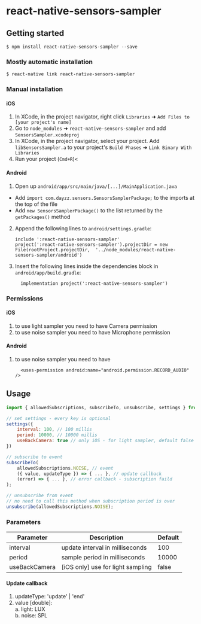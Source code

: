 # react-native-sensors-sampler

## Getting started

`$ npm install react-native-sensors-sampler --save`

### Mostly automatic installation

`$ react-native link react-native-sensors-sampler`

### Manual installation


#### iOS

1. In XCode, in the project navigator, right click `Libraries` ➜ `Add Files to [your project's name]`
2. Go to `node_modules` ➜ `react-native-sensors-sampler` and add `SensorsSampler.xcodeproj`
3. In XCode, in the project navigator, select your project. Add `libSensorsSampler.a` to your project's `Build Phases` ➜ `Link Binary With Libraries`
4. Run your project (`Cmd+R`)<

#### Android

1. Open up `android/app/src/main/java/[...]/MainApplication.java`
  - Add `import com.dayzz.sensors.SensorsSamplerPackage;` to the imports at the top of the file
  - Add `new SensorsSamplerPackage()` to the list returned by the `getPackages()` method
2. Append the following lines to `android/settings.gradle`:
  	```
  	include ':react-native-sensors-sampler'
  	project(':react-native-sensors-sampler').projectDir = new File(rootProject.projectDir, 	'../node_modules/react-native-sensors-sampler/android')
  	```
3. Insert the following lines inside the dependencies block in `android/app/build.gradle`:
  	```
      implementation project(':react-native-sensors-sampler')
  	```

### Permissions

#### iOS

1. to use light sampler you need to have Camera permission
2. to use noise sampler you need to have Microphone permission

#### Android

1. to use noise sampler you need to have
      ```
        <uses-permission android:name="android.permission.RECORD_AUDIO" />
      ```

## Usage
```javascript
import { allowedSubscriptions, subscribeTo, unsubscribe, settings } from 'react-native-sensors-sampler';

// set settings - every key is optional
settings({
    interval: 100, // 100 millis
    period: 10000, // 10000 millis
    useBackCamera: true // only iOS - for light sampler, default false
})

// subscribe to event
subscribeTo(
    allowedSubscriptions.NOISE, // event
    ({ value, updateType }) => { ... }, // update callback
    (error) => { ... }, // error callback - subscription faild
);

// unsubscribe from event
// no need to call this method when subscription period is over
unsubscribe(allowedSubscriptions.NOISE);
```

### Parameters

| Parameter     | Description                        | Default |
| ------------- | ---------------------------------- | ------- |
| interval      | update interval in milliseconds    | 100     |
| period        | sample period in milliseconds      | 10000   |
| useBackCamera | [iOS only] use for light sampling  | false   |


#### Update callback
1. updateType: 'update' | 'end'
2. value [double]:\
    a. light: LUX\
    b. noise: SPL

